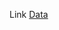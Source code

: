 Link [Data](https://hkustgz-my.sharepoint.com/:f:/g/personal/xchen595_connect_hkust-gz_edu_cn/EsrlGW4IMa9AhCxvEgIdME4BcNH6vQ4WxXYxDUGBFDaZNg?e=YWb7hi)
